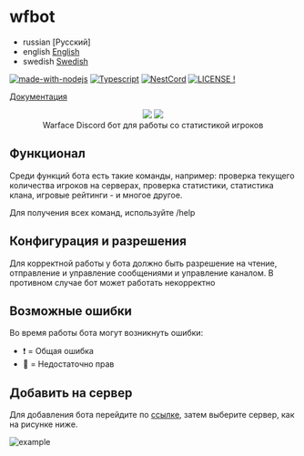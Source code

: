 # wfbot
- russian [Русский]
- english [English](./README_en.md)
- swedish [Swedish](./README_se.md)

[![made-with-nodejs](https://img.shields.io/badge/Made%20with-Node.js-1f425f.svg)](https://nodejs.org)
[![Typescript](https://img.shields.io/badge/Written%20on-TypeScript-blue)](https://typescriptlang.org/)
[![NestCord](https://img.shields.io/badge/Powered%20by-NestCord-blue)](https://github.com/GlobalArtInc/nestcord)
[![LICENSE !](https://img.shields.io/github/license/GlobalArtLimited/wfbot.png)](https://github.com/GlobalArtLimited/wfbot/blob/master/LICENSE)

[Документация](https://wfs.globalart.dev/swagger/)

<p align="center">
    <a href="https://ru.warface.com"><img src="https://i.imgur.com/V32gM6h.png"></a> <a href="https://discord.com">
    <img src="https://i.imgur.com/80yu4rz.png"></a> 
    <br>
    Warface Discord бот для работы со статистикой игроков
</p>

## Функционал
Среди функций бота есть такие команды, например: проверка текущего количества игроков на серверах, проверка статистики, статистика клана, игровые рейтинги - и многое другое.

Для получения всех команд, используйте /help

## Конфигурация и разрешения
Для корректной работы у бота должно быть разрешение на чтение, отправление и управление сообщениями и управление каналом. В противном случае бот может работать некорректно

## Возможные ошибки
Во время работы бота могут возникнуть ошибки:

- :heavy_exclamation_mark: = Общая ошибка
- :no_entry_sign: = Недостаточно прав

## Добавить на сервер
Для добавления бота перейдите по [ссылке](https://discord.com/oauth2/authorize?client_id=800354757297438750), затем выберите сервер, как на рисунке ниже.

![example](https://i.imgur.com/KCdUbpd.png)
